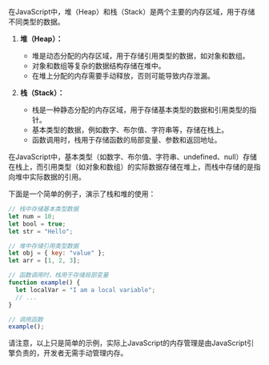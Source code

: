 在JavaScript中，堆（Heap）和栈（Stack）是两个主要的内存区域，用于存储不同类型的数据。

1. **堆（Heap）：**
   - 堆是动态分配的内存区域，用于存储引用类型的数据，如对象和数组。
   - 对象和数组等复杂的数据结构存储在堆中。
   - 在堆上分配的内存需要手动释放，否则可能导致内存泄漏。

2. **栈（Stack）：**
   - 栈是一种静态分配的内存区域，用于存储基本类型的数据和引用类型的指针。
   - 基本类型的数据，例如数字、布尔值、字符串等，存储在栈上。
   - 函数调用时，栈用于存储函数的局部变量、参数和返回地址。

在JavaScript中，基本类型（如数字、布尔值、字符串、undefined、null）存储在栈上，而引用类型（如对象和数组）的实际数据存储在堆上，而栈中存储的是指向堆中实际数据的引用。

下面是一个简单的例子，演示了栈和堆的使用：

```javascript
// 栈中存储基本类型数据
let num = 10;
let bool = true;
let str = "Hello";

// 堆中存储引用类型数据
let obj = { key: "value" };
let arr = [1, 2, 3];

// 函数调用时，栈用于存储局部变量
function example() {
  let localVar = "I am a local variable";
  // ...
}

// 调用函数
example();
```

请注意，以上只是简单的示例，实际上JavaScript的内存管理是由JavaScript引擎负责的，开发者无需手动管理内存。